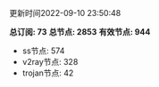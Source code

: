 更新时间2022-09-10 23:50:48

**总订阅: 73**
**总节点: 2853**
**有效节点: 944**
- ss节点: 574
- v2ray节点: 328
- trojan节点: 42
